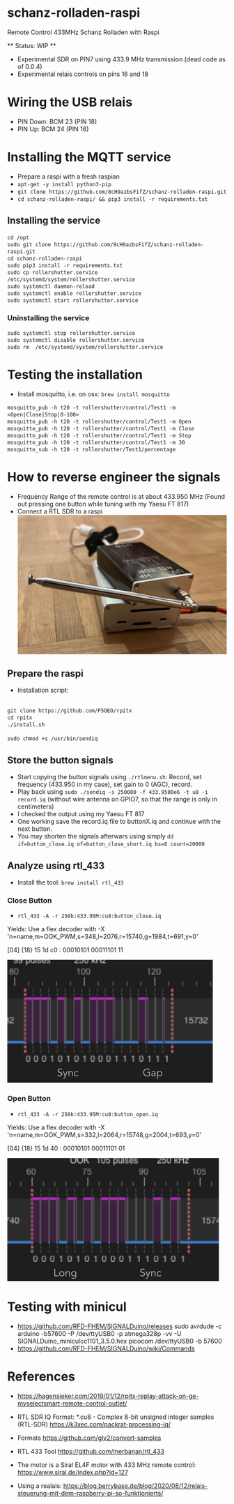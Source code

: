 # schanz-rolladen-raspi
Remote Control 433MHz Schanz Rolladen with Raspi

** Status: WIP **

- Experimental SDR on PIN7 using 433.9 MHz transmission (dead code as of 0.0.4)
- Experimental relais controls on pins 16 and 18


# Wiring the USB relais
+ PIN Down: BCM 23 (PIN 18)
+ PIN Up: BCM 24 (PIN 16)


# Installing the MQTT service
+ Prepare a raspi with a fresh raspian
+ `apt-get -y install python3-pip`
+ `git clone https://github.com/8cH9azbsFifZ/schanz-rolladen-raspi.git`
+ `cd schanz-rolladen-raspi/ && pip3 install -r requirements.txt`

## Installing the service
```
cd /opt
sudo git clone https://github.com/8cH9azbsFifZ/schanz-rolladen-raspi.git
cd schanz-rolladen-raspi
sudo pip3 install -r requirements.txt
sudo cp rollershutter.service /etc/systemd/system/rollershutter.service
sudo systemctl daemon-reload
sudo systemctl enable rollershutter.service
sudo systemctl start rollershutter.service

```

### Uninstalling the service
```
sudo systemctl stop rollershutter.service
sudo systemctl disable rollershutter.service
sudo rm  /etc/systemd/system/rollershutter.service
```

# Testing the installation
+ Install mosquitto, i.e. on osx: `brew install mosquitto`
```
mosquitto_pub -h t20 -t rollershutter/control/Test1 -m <Open|Close|Stop|0-100>
mosquitto_pub -h t20 -t rollershutter/control/Test1 -m Open
mosquitto_pub -h t20 -t rollershutter/control/Test1 -m Close
mosquitto_pub -h t20 -t rollershutter/control/Test1 -m Stop
mosquitto_pub -h t20 -t rollershutter/control/Test1 -m 30
mosquitto_sub -h t20 -t rollershutter/Test1/percentage
```


# How to reverse engineer the signals

+ Frequency Range of the remote control is at about 433.950 MHz (Found out pressing one button while tuning with my Yaesu FT 817)
+ Connect a RTL SDR to a raspi
![Raspi with RTL SDR](doc/raspi_rtl.png)

## Prepare the raspi
+ Installation script: 

```

git clone https://github.com/F5OEO/rpitx
cd rpitx
./install.sh

sudo chmod +s /usr/bin/sendiq

```

## Store the button signals
+ Start copying the button signals using `./rtlmenu.sh`: Record, set frequency (433.950 in my case), set gain to 0 (AGC), record.
+ Play back using `sudo ./sendiq -s 250000 -f 433.9500e6 -t u8 -i record.iq` (without wire antenna on GPIO7, so that the range is only in centimeters)
+ I checked the output using my Yaesu FT 817
+ One working save the record.iq file to buttonX.iq and continue with the next button.
+ You may shorten the signals afterwars using simply `dd if=button_close.iq of=button_close_short.iq bs=8 count=20000`

## Analyze using rtl_433
+ Install the tool: `brew install rtl_433`

### Close Button
+ `rtl_433 -A -r 250k:433.95M:cu8:button_close.iq`

Yields: Use a flex decoder with -X 'n=name,m=OOK_PWM,s=348,l=2076,r=15740,g=1984,t=691,y=0'

  [04] {18} 15 1d c0  : 00010101 00011101 11

![Close Button Pulse](doc/pulse_close.png)

### Open Button
+ `rtl_433 -A -r 250k:433.95M:cu8:button_open.iq`

Yields: Use a flex decoder with -X 'n=name,m=OOK_PWM,s=332,l=2064,r=15748,g=2004,t=693,y=0'

  [04] {18} 15 1d 40  : 00010101 00011101 01

![Open Button Pulse](doc/pulse_open.png)




# Testing with minicul
- https://github.com/RFD-FHEM/SIGNALDuino/releases
sudo avrdude -c arduino -b57600 -P /dev/ttyUSB0 -p atmega328p -vv -U SIGNALDuino_miniculcc1101_3.5.0.hex
picocom /dev/ttyUSB0 -b 57600
- https://github.com/RFD-FHEM/SIGNALDuino/wiki/Commands


# References
- https://hagensieker.com/2019/01/12/rpitx-replay-attack-on-ge-myselectsmart-remote-control-outlet/
- RTL SDR IQ Format: *.cu8 - Complex 8-bit unsigned integer samples (RTL-SDR) https://k3xec.com/packrat-processing-iq/
- Formats https://github.com/glv2/convert-samples
- RTL 433 Tool https://github.com/merbanan/rtl_433
- The motor is a Siral EL4F motor with 433 MHz remote control: https://www.siral.de/index.php?id=127

- Using a realais: https://blog.berrybase.de/blog/2020/08/12/relais-steuerung-mit-dem-raspberry-pi-so-funktionierts/
